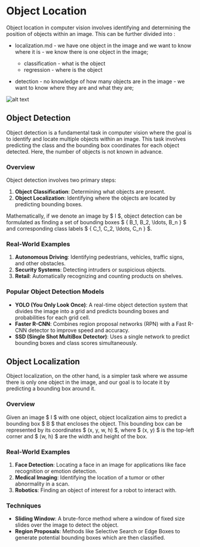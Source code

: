 # Object Location




Object location in computer vision involves identifying and determining the position of objects within an image. This can be further divided into : 

* localization.md - we have one object in the image and we want to know where it is - we know there is one object in the image;
    * classification - what is the object
    * regression - where is the object

* detection -  no knowledge of how many objects are in the image - we want to know where they are and what they are;

![alt text](image.png)

## Object Detection

Object detection is a fundamental task in computer vision where the goal is to identify and locate multiple objects within an image. This task involves predicting the class and the bounding box coordinates for each object detected. Here, the number of objects is not known in advance.

### Overview

Object detection involves two primary steps:
1. **Object Classification**: Determining what objects are present.
2. **Object Localization**: Identifying where the objects are located by predicting bounding boxes.

Mathematically, if we denote an image by $ I $, object detection can be formulated as finding a set of bounding boxes $ \{ B_1, B_2, \ldots, B_n \} $ and corresponding class labels $ \{ C_1, C_2, \ldots, C_n \} $.

### Real-World Examples

1. **Autonomous Driving**: Identifying pedestrians, vehicles, traffic signs, and other obstacles.
2. **Security Systems**: Detecting intruders or suspicious objects.
3. **Retail**: Automatically recognizing and counting products on shelves.

### Popular Object Detection Models

- **YOLO (You Only Look Once)**: A real-time object detection system that divides the image into a grid and predicts bounding boxes and probabilities for each grid cell.
- **Faster R-CNN**: Combines region proposal networks (RPN) with a Fast R-CNN detector to improve speed and accuracy.
- **SSD (Single Shot MultiBox Detector)**: Uses a single network to predict bounding boxes and class scores simultaneously.

## Object Localization

Object localization, on the other hand, is a simpler task where we assume there is only one object in the image, and our goal is to locate it by predicting a bounding box around it.

### Overview

Given an image $ I $ with one object, object localization aims to predict a bounding box $ B $ that encloses the object. This bounding box can be represented by its coordinates $ (x, y, w, h) $, where $ (x, y) $ is the top-left corner and $ (w, h) $ are the width and height of the box.

### Real-World Examples

1. **Face Detection**: Locating a face in an image for applications like face recognition or emotion detection.
2. **Medical Imaging**: Identifying the location of a tumor or other abnormality in a scan.
3. **Robotics**: Finding an object of interest for a robot to interact with.

### Techniques

- **Sliding Window**: A brute-force method where a window of fixed size slides over the image to detect the object.
- **Region Proposals**: Methods like Selective Search or Edge Boxes to generate potential bounding boxes which are then classified.